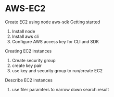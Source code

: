 # AWS-EC2
Create EC2 using node aws-sdk
Getting started
1. Install node
2. Install aws cli
3. Configure AWS access key for CLI and SDK

Creating EC2 instances
1. Create security group
2. create key pair
3. use key and security group to run/create EC2

Describe EC2 instances
1. use filer paramters to narrow down search result